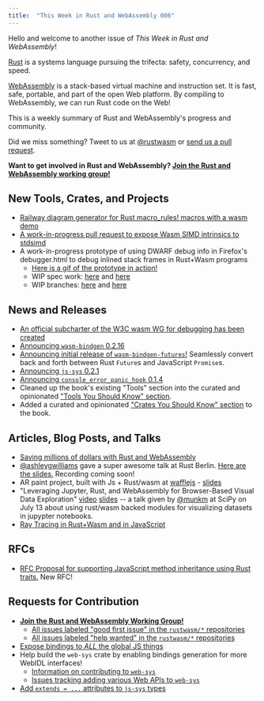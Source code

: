 ```yaml
---
title:  "This Week in Rust and WebAssembly 006"
---
```


Hello and welcome to another issue of *This Week in Rust and WebAssembly*!

[Rust](https://rust-lang.org) is a systems language pursuing the trifecta: safety, concurrency, and speed.

[WebAssembly](http://webassembly.org) is a stack-based virtual machine and instruction set. It is fast, safe, portable, and part of the open Web platform. By compiling to WebAssembly, we can run Rust code on the Web!

This is a weekly summary of Rust and WebAssembly's progress and community.

Did we miss something? Tweet to us at [@rustwasm](https://twitter.com/rustwasm) or [send us a pull request](https://github.com/rustwasm/rustwasm.github.io).

**Want to get involved in Rust and WebAssembly? [Join the Rust and WebAssembly working group!][get-involved]**

## New Tools, Crates, and Projects

* [Railway diagram generator for Rust macro_rules! macros with a wasm demo](https://www.reddit.com/r/rust/comments/96q6jb/show_reddit_a_syntaxdiagram_generator_for_macro/)
* [A work-in-progress pull request to expose Wasm SIMD intrinsics to stdsimd](https://github.com/rust-lang-nursery/stdsimd/pull/549)
* A work-in-progress prototype of using DWARF debug info in Firefox's debugger.html to debug inlined stack frames in Rust+Wasm programs
  * [Here is a gif of the prototype in action!](https://drive.google.com/file/d/1Yf1gXBSWNdSzXomy8GKUOiPuZVFAASfw/view)
  * WIP spec work: [here](https://yurydelendik.github.io/webassembly-dwarf/) and [here](https://gist.github.com/yurydelendik/802f36983d50cedb05f984d784dc5159)
  * WIP branches: [here](https://github.com/yurydelendik/debugger.html/tree/x-scopes) and [here](https://github.com/yurydelendik/emscripten/tree/x-scopes)

## News and Releases

* [An official subcharter of the W3C wasm WG for debugging has been created](https://github.com/WebAssembly/debugging)
* [Announcing `wasm-bindgen` 0.2.16](https://github.com/rustwasm/wasm-bindgen/blob/master/CHANGELOG.md#0216)
* [Announcing initial release of `wasm-bindgen-futures`!](https://crates.io/crates/wasm-bindgen-futures) Seamlessly convert back and forth between Rust `Future`s and JavaScript `Promise`s.
* [Announcing `js-sys` 0.2.1](https://github.com/rustwasm/wasm-bindgen/blob/master/crates/js-sys/CHANGELOG.md#021)
* [Announcing `console_error_panic_hook` 0.1.4](https://crates.io/crates/console_error_panic_hook/0.1.4)
* Cleaned up the book's existing "Tools" section into the curated and opinionated ["Tools You Should Know" section](https://rustwasm.github.io/book/tools.html).
* Added a curated and opinionated ["Crates You Should Know" section](https://rustwasm.github.io/book/crates.html) to the book.

## Articles, Blog Posts, and Talks

* [Saving millions of dollars with Rust and WebAssembly](https://twitter.com/jxxf/status/1027358517462626304)
* [@ashleygwilliams](https://github.com/ashleygwilliams) gave a super awesome talk at Rust Berlin. [Here are the slides.](https://rustwasm.github.io/hello-wasm-bindgen/#1) Recording coming soon!
* AR paint project, built with Js + Rust/wasm at [wafflejs](https://wafflejs.com/) - [slides](https://slides.cwervo.com/wafflejs-webar-2018-08/#/)
* "Leveraging Jupyter, Rust, and WebAssembly for Browser-Based Visual Data Exploration" [video](https://www.youtube.com/watch?v=5dl_m_6T2bU) [slides](https://munkm.github.io/2018-07-13-scipy/#/) -- a talk given by [@munkm](https://github.com/munkm) at SciPy on July 13 about using rust/wasm backed modules for visualizing datasets in jupypter notebooks.
* [Ray Tracing in Rust+Wasm and in JavaScript](http://matt-harrison.com/raytracing-webassembly-vs-javascript/)

## RFCs

* [RFC Proposal for supporting JavaScript method inheritance using Rust traits.](https://github.com/rustwasm/rfcs/pull/3) New RFC!

## Requests for Contribution

* [**Join the Rust and WebAssembly Working Group!**][get-involved]
  * [All issues labeled "good first issue" in the `rustwasm/*` repositories](https://github.com/issues?q=is%3Aopen+is%3Aissue+user%3Arustwasm+archived%3Afalse+label%3A%22good+first+issue%22)
  * [All issues labeled "help wanted" in the `rustwasm/*` repositories](https://github.com/issues?q=is%3Aopen+is%3Aissue+user%3Arustwasm+archived%3Afalse+label%3A%22help+wanted%22)
* [Expose bindings to *ALL* the global JS things](https://github.com/rustwasm/wasm-bindgen/issues/275)
* Help build the `web-sys` crate by enabling bindings generation for more WebIDL interfaces!
  * [Information on contributing to `web-sys`](https://rustwasm.github.io/wasm-bindgen/web-sys.html)
  * [Issues tracking adding various Web APIs to `web-sys`](https://github.com/rustwasm/wasm-bindgen/issues?q=is%3Aissue+is%3Aopen+label%3Aweb-sys)
* [Add `extends = ...` attributes to `js-sys` types](https://github.com/rustwasm/wasm-bindgen/issues/670)

[get-involved]: https://github.com/rustwasm/team/blob/master/README.md#get-involved
